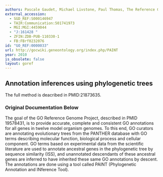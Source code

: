```yaml
---
authors: Pascale Gaudet, Michael Livstone, Paul Thomas, The Reference Genome Project
external_accession:
  - SGD_REF:S000146947
  - TAIR:Communication:501741973
  - MGI:MGI:4459044
  - "J:161428 "
  - ZFIN:ZDB-PUB-110330-1
  - FB:FBrf0232076
id: "GO_REF:0000033"
url: http://gocwiki.geneontology.org/index.php/PAINT
year: 2010
is_obsolete: false
layout: goref
---
```


## Annotation inferences using phylogenetic trees



The full method is deacribed in PMID:21873635.

### Original Documentation Below

The goal of the GO Reference Genome Project, described in PMID 19578431, is to provide accurate, complete and consistent GO annotations for all genes in twelve model organism genomes. To this end, GO curators are annotating evolutionary trees from the PANTHER database with GO terms describing molecular function, biological process and cellular component. GO terms based on experimental data from the scientific literature are used to annotate ancestral genes in the phylogenetic tree by sequence similarity (ISS), and unannotated descendants of these ancestral genes are inferred to have inherited these same GO annotations by descent. The annotations are done using a tool called PAINT (Phylogenetic Annotation and INference Tool).
